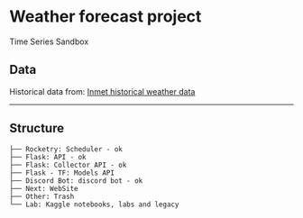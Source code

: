 # Weather forecast project

Time Series Sandbox

## Data

Historical data from: [Inmet historical weather data](https://portal.inmet.gov.br/dadoshistoricos)

--- 
## Structure
    ├── Rocketry: Scheduler - ok 
    ├── Flask: API - ok
    ├── Flask: Collector API - ok
    ├── Flask - TF: Models API
    ├── Discord Bot: discord bot - ok
    ├── Next: WebSite
    ├── Other: Trash
    └── Lab: Kaggle notebooks, labs and legacy